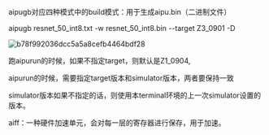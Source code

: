 aipugb对应四种模式中的build模式：用于生成aipu.bin（二进制文件）

aipugb resnet_50_int8.txt -w resnet_50_int8.bin --target Z3_0901 -D

![b78f992036dcc5a5a8cefb4464bdf28](C:\Users\33010\Desktop\b78f992036dcc5a5a8cefb4464bdf28.png)





跑aipurun的时候，如果不指定target，则默认是Z1_0904,

aipurun的时候，需要指定target版本和simulator版本，两者要保持一致

simulator版本如果不指定的话，则使用本terminal环境的上一次simulator设置的版本。



aiff：一种硬件加速单元，会对每一层的寄存器进行保存，用于加速。